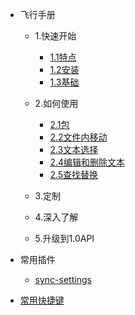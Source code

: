 -   飞行手册

    -   1.快速开始

        -   [1.1特点](src/flight-manual/1.1特点.md)
        -   [1.2安装](src/flight-manual/1.2安装.md)
        -   [1.3基础](src/flight-manual/1.3基础.md)

    -   2.如何使用
        -   [2.1包](src/flight-manual/2.1包.md)
        -   [2.2文件内移动](src/flight-manual/2.2文件内移动.md)
        -   [2.3文本选择](src/flight-manual/2.3文本选择.md)
        -   [2.4编辑和删除文本](src/flight-manual/2.4编辑和删除文本.md)
        -   [2.5查找替换](src/flight-manual/2.5查找替换.md)
    -   3.定制

    -   4.深入了解

    -   5.升级到1.0API

-   常用插件

    -   [sync-settings](src/plugins/sync-settings.md)

-   [常用快捷键](src/shortkeys.md)
